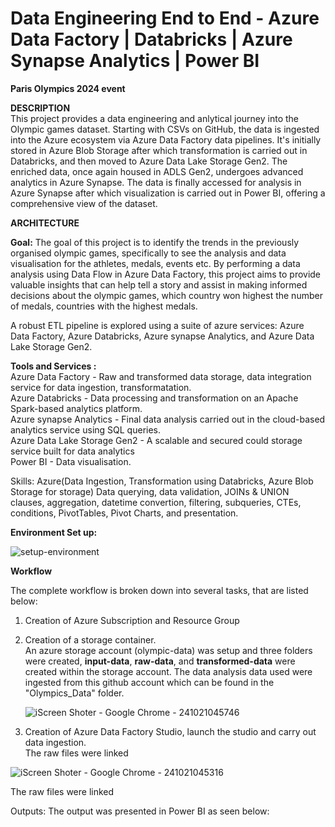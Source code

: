 # Data Engineering End to End - Azure Data Factory | Databricks | Azure Synapse Analytics | Power BI

<B>Paris Olympics 2024 event</B>

<B>DESCRIPTION</B><BR>
This project provides a data engineering and anlytical journey into the Olympic games dataset. Starting with CSVs on GitHub, the data is ingested into the Azure ecosystem via Azure Data Factory data pipelines. It's initially stored in Azure Blob Storage after which transformation is carried out in Databricks, and then moved to Azure Data Lake Storage Gen2. The enriched data, once again housed in ADLS Gen2, undergoes advanced analytics in Azure Synapse. The data is finally accessed for analysis in Azure Synapse after which visualization is carried out in Power BI, offering a comprehensive view of the dataset. 


 <B>ARCHITECTURE</B><BR>

<b>Goal:</b> The goal of this project is to identify the trends in the previously organised olympic games, specifically to see the analysis and data visualisation for the athletes, medals, events etc.  By performing a data analysis using Data Flow in Azure Data Factory, this project aims to provide valuable insights that can help tell a story and assist in making informed decisions about the olympic games, which country won highest the number of medals, countries with the highest medals.

A robust ETL pipeline is explored using a suite of azure services: Azure Data Factory, Azure Databricks, Azure synapse Analytics, and Azure Data Lake Storage Gen2. 

<B>Tools and Services : </B><BR>
Azure Data Factory  - Raw and transformed data storage, data integration service for data ingestion, transformatation. <BR>
Azure Databricks  - Data processing and transformation on an Apache Spark-based analytics platform. <BR>
Azure synapse Analytics  - Final data analysis carried out in the cloud-based analytics service using SQL queries. <BR>
Azure Data Lake Storage Gen2  - A scalable and secured could storage service built for data analytics <BR>
Power BI  - Data visualisation. <BR>

Skills: Azure(Data Ingestion, Transformation using Databricks, Azure Blob Storage for storage) Data querying, data validation, JOINs & UNION clauses, aggregation, datetime convertion, filtering, subqueries, CTEs, conditions, PivotTables, Pivot Charts, and presentation.

<B>Environment Set up: </B>

![setup-environment](https://github.com/user-attachments/assets/bfecc8b2-e2b3-4f66-a6e7-52f481dd5533)


<B>Workflow </B>

The complete workflow is broken down into several tasks, that are listed below:

1. Creation of Azure Subscription and Resource Group

2. Creation of a storage container. <br>
   An azure storage account (olympic-data) was setup and three folders were created, <b>input-data</b>, <b>raw-data</b>, and <b>transformed-data</b> were created within the storage account. The data analysis data used were ingested from this github account which can be found in the "Olympics_Data" folder.     

   ![iScreen Shoter - Google Chrome - 241021045746](https://github.com/user-attachments/assets/db649ba4-ced4-40e6-9e11-d46c9588d554)

3. Creation of Azure Data Factory Studio, launch the studio and carry out data ingestion. <br>
   The raw files were linked 

![iScreen Shoter - Google Chrome - 241021045316](https://github.com/user-attachments/assets/a18e4df4-225b-4b9f-887f-622f35a1da79)


The raw files were linked
   






Outputs:
The output was presented in Power BI as seen below: 
